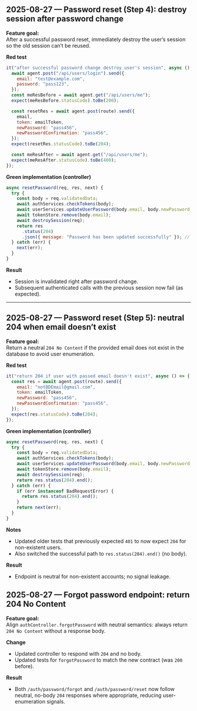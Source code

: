 ## 2025-08-27 — Password reset (Step 4): destroy session after password change

**Feature goal:**  
After a successful password reset, immediately destroy the user’s session so the old session can’t be reused.

**Red test**

```js
it("after successful password change destroy user's session", async () => {
  await agent.post("/api/users/login").send({
    email: "test@example.com",
    password: "pass123",
  });
  const meResBefore = await agent.get("/api/users/me");
  expect(meResBefore.statusCode).toBe(200);

  const resetRes = await agent.post(route).send({
    email,
    token: emailToken,
    newPassword: "pass456",
    newPasswordConfirmation: "pass456",
  });
  expect(resetRes.statusCode).toBe(204);

  const meResAfter = await agent.get("/api/users/me");
  expect(meResAfter.statusCode).toBe(400);
});
```

**Green implementation (controller)**

```js
async resetPassword(req, res, next) {
  try {
    const body = req.validatedData;
    await authServices.checkTokens(body);
    await userServices.updateUserPassword(body.email, body.newPassword, userRepo);
    await tokenStore.remove(body.email);
    await destroySession(req);
    return res
      .status(204)
      .json({ message: "Password has been updated successfully" }); // later changed to `.end()`
  } catch (err) {
    next(err);
  }
}
```

**Result**

- Session is invalidated right after password change.
- Subsequent authenticated calls with the previous session now fail (as expected).

---

## 2025-08-27 — Password reset (Step 5): neutral 204 when email doesn’t exist

**Feature goal:**  
Return a neutral `204 No Content` if the provided email does not exist in the database to avoid user enumeration.

**Red test**

```js
it("return 204 if user with passed email doesn't exist", async () => {
  const res = await agent.post(route).send({
    email: "notBDEmail@gmail.com",
    token: emailToken,
    newPassword: "pass456",
    newPasswordConfirmation: "pass456",
  });
  expect(res.statusCode).toBe(204);
});
```

**Green implementation (controller)**

```js
async resetPassword(req, res, next) {
  try {
    const body = req.validatedData;
    await authServices.checkTokens(body);
    await userServices.updateUserPassword(body.email, body.newPassword, userRepo);
    await tokenStore.remove(body.email);
    await destroySession(req);
    return res.status(204).end();
  } catch (err) {
    if (err instanceof BadRequestError) {
      return res.status(204).end();
    }
    return next(err);
  }
}
```

**Notes**

- Updated older tests that previously expected `401` to now expect `204` for non-existent users.
- Also switched the successful path to `res.status(204).end()` (no body).

**Result**

- Endpoint is neutral for non-existent accounts; no signal leakage.

## 2025-08-27 — Forgot password endpoint: return 204 No Content

**Feature goal:**  
Align `authController.forgotPassword` with neutral semantics: always return `204 No Content` without a response body.

**Change**

- Updated controller to respond with `204` and no body.
- Updated tests for `forgotPassword` to match the new contract (was `200` before).

**Result**

- Both `/auth/password/forgot` and `/auth/password/reset` now follow neutral, no-body `204` responses where appropriate, reducing user-enumeration signals.
